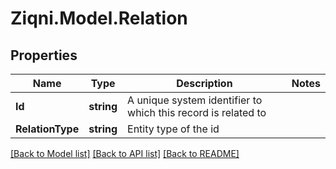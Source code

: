 
# Ziqni.Model.Relation

## Properties

Name | Type | Description | Notes
------------ | ------------- | ------------- | -------------
**Id** | **string** | A unique system identifier to which this record is related to | 
**RelationType** | **string** | Entity type of the id | 

[[Back to Model list]](../README.md#documentation-for-models)
[[Back to API list]](../README.md#documentation-for-api-endpoints)
[[Back to README]](../README.md)

